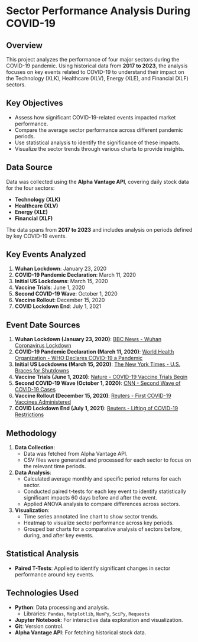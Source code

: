 # **Sector Performance Analysis During COVID-19**

## **Overview**
This project analyzes the performance of four major sectors during the COVID-19 pandemic. Using historical data from **2017 to 2023**, the analysis focuses on key events related to COVID-19 to understand their impact on the Technology (XLK), Healthcare (XLV), Energy (XLE), and Financial (XLF) sectors.

## **Key Objectives**
- Assess how significant COVID-19-related events impacted market performance.
- Compare the average sector performance across different pandemic periods.
- Use statistical analysis to identify the significance of these impacts.
- Visualize the sector trends through various charts to provide insights.

## **Data Source**
Data was collected using the **Alpha Vantage API**, covering daily stock data for the four sectors:
- **Technology (XLK)**
- **Healthcare (XLV)**
- **Energy (XLE)**
- **Financial (XLF)**

The data spans from **2017 to 2023** and includes analysis on periods defined by key COVID-19 events.

## **Key Events Analyzed**
1. **Wuhan Lockdown**: January 23, 2020
2. **COVID-19 Pandemic Declaration**: March 11, 2020
3. **Initial US Lockdowns**: March 15, 2020
4. **Vaccine Trials**: June 1, 2020
5. **Second COVID-19 Wave**: October 1, 2020
6. **Vaccine Rollout**: December 15, 2020
7. **COVID Lockdown End**: July 1, 2021

## **Event Date Sources**
1. **Wuhan Lockdown (January 23, 2020)**: [BBC News - Wuhan Coronavirus Lockdown](https://www.bbc.com/news/world-asia-china-51217455)
2. **COVID-19 Pandemic Declaration (March 11, 2020)**: [World Health Organization - WHO Declares COVID-19 a Pandemic](https://www.who.int/news/item/11-03-2020-who-announces-covid-19-outbreak-a-pandemic)
3. **Initial US Lockdowns (March 15, 2020)**: [The New York Times - U.S. Braces for Shutdowns](https://www.nytimes.com/2020/03/15/world/coronavirus-live.html)
4. **Vaccine Trials (June 1, 2020)**: [Nature - COVID-19 Vaccine Trials Begin](https://www.nature.com/articles/d41586-020-01549-z)
5. **Second COVID-19 Wave (October 1, 2020)**: [CNN - Second Wave of COVID-19 Cases](https://www.cnn.com/2020/10/01/health/covid-second-wave/index.html)
6. **Vaccine Rollout (December 15, 2020)**: [Reuters - First COVID-19 Vaccines Administered](https://www.reuters.com/article/us-health-coronavirus-vaccines-rollout-idUSKBN28P1BF)
7. **COVID Lockdown End (July 1, 2021)**: [Reuters - Lifting of COVID-19 Restrictions](https://www.reuters.com/world/us/most-us-states-lift-covid-restrictions-2021-07-01/)

## **Methodology**
1. **Data Collection**:
   - Data was fetched from Alpha Vantage API.
   - CSV files were generated and processed for each sector to focus on the relevant time periods.
2. **Data Analysis**:
   - Calculated average monthly and specific period returns for each sector.
   - Conducted paired t-tests for each key event to identify statistically significant impacts 60 days before and after the event.
   - Applied ANOVA analysis to compare differences across sectors.
3. **Visualization**:
   - Time series annotated line chart to show sector trends.
   - Heatmap to visualize sector performance across key periods.
   - Grouped bar charts for a comparative analysis of sectors before, during, and after key events.

## **Statistical Analysis**
- **Paired T-Tests**: Applied to identify significant changes in sector performance around key events.

## **Technologies Used**
- **Python**: Data processing and analysis.
  - Libraries: `Pandas`, `Matplotlib`, `NumPy`, `SciPy`, `Requests`
- **Jupyter Notebook**: For interactive data exploration and visualization.
- **Git**: Version control.
- **Alpha Vantage API**: For fetching historical stock data.


